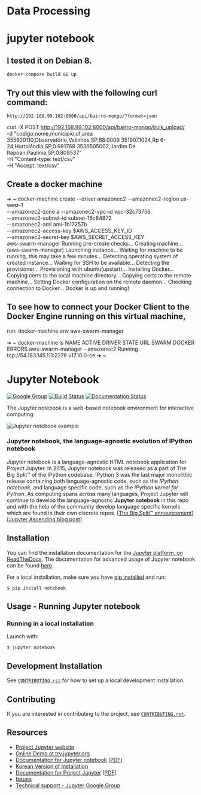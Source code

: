 
# Data Processing

jupyter notebook
=========================================

## I tested it on Debian 8.

    docker-compose build && up


## Try out this view with the following curl command:

    http://192.168.99.102:8000/api/bairro-mongo/?format=json


curl -X POST http://192.168.99.102:8000/api/bairro-mongo/bulk_upload/ \
        -d "codigo,nome,municipio,uf,area
            355620110,Observatório,Valinhos,SP,68.0009
            3519071024,Rp 6-24,Hortolândia,SP,0.981768
            3536505002,Jardim De Itapoan,Paulínia,SP,0.808537" \
        -H "Content-type: text/csv" \
        -H "Accept: text/csv"


## Create a docker machine
➜  ~ docker-machine create --driver amazonec2 --amazonec2-region us-west-1 \
                           --amazonec2-zone a --amazonec2-vpc-id vpc-32c73756 \
                           --amazonec2-subnet-id subnet-16c84872 \
                           --amazonec2-ami ami-1b17257b \
                           --amazonec2-access-key $AWS_ACCESS_KEY_ID \
                           --amazonec2-secret-key $AWS_SECRET_ACCESS_KEY \
                           aws-swarm-manager
Running pre-create checks...
Creating machine...
(aws-swarm-manager) Launching instance...
Waiting for machine to be running, this may take a few minutes...
Detecting operating system of created instance...
Waiting for SSH to be available...
Detecting the provisioner...
Provisioning with ubuntu(upstart)...
Installing Docker...
Copying certs to the local machine directory...
Copying certs to the remote machine...
Setting Docker configuration on the remote daemon...
Checking connection to Docker...
Docker is up and running!

## To see how to connect your Docker Client to the Docker Engine running on this virtual machine, 

run: docker-machine env aws-swarm-manager

➜  ~ docker-machine ls
NAME                ACTIVE   DRIVER      STATE     URL                         SWARM   DOCKER    ERRORS
aws-swarm-manager   -        amazonec2   Running   tcp://54.183.145.111:2376           v17.10.0-ce
➜  ~


# Jupyter Notebook

[![Google Group](https://img.shields.io/badge/-Google%20Group-lightgrey.svg)](https://groups.google.com/forum/#!forum/jupyter)
[![Build Status](https://travis-ci.org/jupyter/notebook.svg?branch=master)](https://travis-ci.org/jupyter/notebook)
[![Documentation Status](https://readthedocs.org/projects/jupyter-notebook/badge/?version=latest)](http://jupyter-notebook.readthedocs.io/en/latest/?badge=latest)
                

The Jupyter notebook is a web-based notebook environment for interactive
computing.

![Jupyter notebook example](docs/resources/running_code_med.png "Jupyter notebook example")

### Jupyter notebook, the language-agnostic evolution of IPython notebook
Jupyter notebook is a language-agnostic HTML notebook application for
Project Jupyter. In 2015, Jupyter notebook was released as a part of
The Big Split™ of the IPython codebase. IPython 3 was the last major monolithic
release containing both language-agnostic code, such as the *IPython notebook*,
and language specific code, such as the *IPython kernel for Python*. As
computing spans across many languages, Project Jupyter will continue to develop the
language-agnostic **Jupyter notebook** in this repo and with the help of the
community develop language specific kernels which are found in their own
discrete repos.
[[The Big Split™ announcement](https://blog.jupyter.org/the-big-split-9d7b88a031a7)]
[[Jupyter Ascending blog post](https://blog.jupyter.org/jupyter-ascending-1bf5b362d97e)]

## Installation
You can find the installation documentation for the
[Jupyter platform, on ReadTheDocs](https://jupyter.readthedocs.io/en/latest/install.html).
The documentation for advanced usage of Jupyter notebook can be found
[here](https://jupyter-notebook.readthedocs.io/en/latest/).

For a local installation, make sure you have
[pip installed](https://pip.readthedocs.io/en/stable/installing/) and run:

    $ pip install notebook

## Usage - Running Jupyter notebook

### Running in a local installation

Launch with:

    $ jupyter notebook

## Development Installation

See [`CONTRIBUTING.rst`](CONTRIBUTING.rst) for how to set up a local development installation.

## Contributing

If you are interested in contributing to the project, see [`CONTRIBUTING.rst`](CONTRIBUTING.rst).

## Resources
- [Project Jupyter website](https://jupyter.org)
- [Online Demo at try.jupyter.org](https://try.jupyter.org)
- [Documentation for Jupyter notebook](https://jupyter-notebook.readthedocs.io/en/latest/) [[PDF](https://media.readthedocs.org/pdf/jupyter-notebook/latest/jupyter-notebook.pdf)]
- [Korean Version of Installation](https://github.com/ChungJooHo/Jupyter_Kor_doc/)
- [Documentation for Project Jupyter](https://jupyter.readthedocs.io/en/latest/index.html) [[PDF](https://media.readthedocs.org/pdf/jupyter/latest/jupyter.pdf)]
- [Issues](https://github.com/jupyter/notebook/issues)
- [Technical support - Jupyter Google Group](https://groups.google.com/forum/#!forum/jupyter)